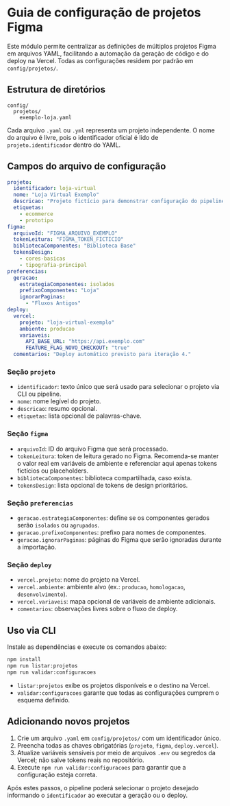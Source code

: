 # Guia de configuração de projetos Figma

Este módulo permite centralizar as definições de múltiplos projetos Figma em arquivos YAML, facilitando a automação da geração de código e do deploy na Vercel. Todas as configurações residem por padrão em `config/projetos/`.

## Estrutura de diretórios

```
config/
  projetos/
    exemplo-loja.yaml
```

Cada arquivo `.yaml` ou `.yml` representa um projeto independente. O nome do arquivo é livre, pois o identificador oficial é lido de `projeto.identificador` dentro do YAML.

## Campos do arquivo de configuração

```yaml
projeto:
  identificador: loja-virtual
  nome: "Loja Virtual Exemplo"
  descricao: "Projeto fictício para demonstrar configuração do pipeline."
  etiquetas:
    - ecommerce
    - prototipo
figma:
  arquivoId: "FIGMA_ARQUIVO_EXEMPLO"
  tokenLeitura: "FIGMA_TOKEN_FICTICIO"
  bibliotecaComponentes: "Biblioteca Base"
  tokensDesign:
    - cores-basicas
    - tipografia-principal
preferencias:
  geracao:
    estrategiaComponentes: isolados
    prefixoComponentes: "Loja"
    ignorarPaginas:
      - "Fluxos Antigos"
deploy:
  vercel:
    projeto: "loja-virtual-exemplo"
    ambiente: producao
    variaveis:
      API_BASE_URL: "https://api.exemplo.com"
      FEATURE_FLAG_NOVO_CHECKOUT: "true"
  comentarios: "Deploy automático previsto para iteração 4."
```

### Seção `projeto`
- `identificador`: texto único que será usado para selecionar o projeto via CLI ou pipeline.
- `nome`: nome legível do projeto.
- `descricao`: resumo opcional.
- `etiquetas`: lista opcional de palavras-chave.

### Seção `figma`
- `arquivoId`: ID do arquivo Figma que será processado.
- `tokenLeitura`: token de leitura gerado no Figma. Recomenda-se manter o valor real em variáveis de ambiente e referenciar aqui apenas tokens fictícios ou placeholders.
- `bibliotecaComponentes`: biblioteca compartilhada, caso exista.
- `tokensDesign`: lista opcional de tokens de design prioritários.

### Seção `preferencias`
- `geracao.estrategiaComponentes`: define se os componentes gerados serão `isolados` ou `agrupados`.
- `geracao.prefixoComponentes`: prefixo para nomes de componentes.
- `geracao.ignorarPaginas`: páginas do Figma que serão ignoradas durante a importação.

### Seção `deploy`
- `vercel.projeto`: nome do projeto na Vercel.
- `vercel.ambiente`: ambiente alvo (ex.: `producao`, `homologacao`, `desenvolvimento`).
- `vercel.variaveis`: mapa opcional de variáveis de ambiente adicionais.
- `comentarios`: observações livres sobre o fluxo de deploy.

## Uso via CLI

Instale as dependências e execute os comandos abaixo:

```bash
npm install
npm run listar:projetos
npm run validar:configuracoes
```

- `listar:projetos` exibe os projetos disponíveis e o destino na Vercel.
- `validar:configuracoes` garante que todas as configurações cumprem o esquema definido.

## Adicionando novos projetos

1. Crie um arquivo `.yaml` em `config/projetos/` com um identificador único.
2. Preencha todas as chaves obrigatórias (`projeto`, `figma`, `deploy.vercel`).
3. Atualize variáveis sensíveis por meio de arquivos `.env` ou segredos da Vercel; não salve tokens reais no repositório.
4. Execute `npm run validar:configuracoes` para garantir que a configuração esteja correta.

Após estes passos, o pipeline poderá selecionar o projeto desejado informando o `identificador` ao executar a geração ou o deploy.
